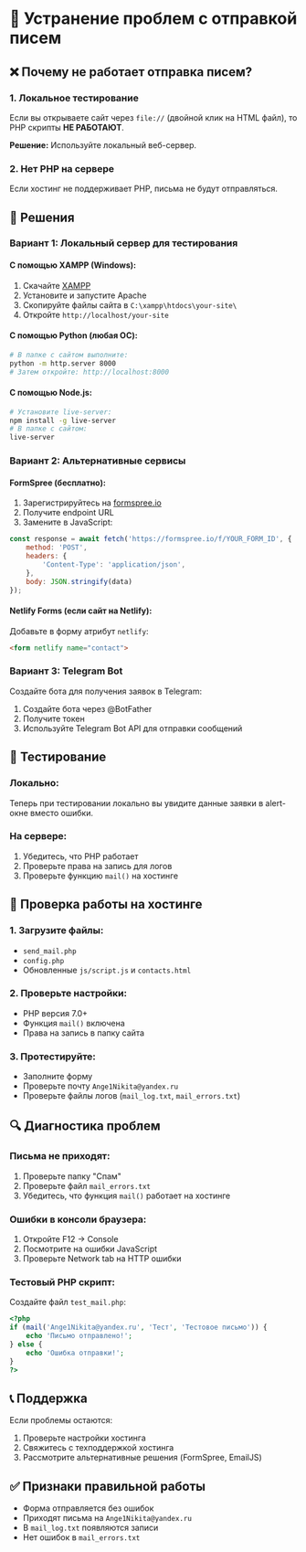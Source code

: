 # 🚨 Устранение проблем с отправкой писем

## ❌ Почему не работает отправка писем?

### 1. **Локальное тестирование**
Если вы открываете сайт через `file://` (двойной клик на HTML файл), то PHP скрипты **НЕ РАБОТАЮТ**.

**Решение:** Используйте локальный веб-сервер.

### 2. **Нет PHP на сервере**
Если хостинг не поддерживает PHP, письма не будут отправляться.

## 🔧 Решения

### **Вариант 1: Локальный сервер для тестирования**

#### С помощью XAMPP (Windows):
1. Скачайте [XAMPP](https://www.apachefriends.org/)
2. Установите и запустите Apache
3. Скопируйте файлы сайта в `C:\xampp\htdocs\your-site\`
4. Откройте `http://localhost/your-site`

#### С помощью Python (любая ОС):
```bash
# В папке с сайтом выполните:
python -m http.server 8000
# Затем откройте: http://localhost:8000
```

#### С помощью Node.js:
```bash
# Установите live-server:
npm install -g live-server
# В папке с сайтом:
live-server
```

### **Вариант 2: Альтернативные сервисы**

#### FormSpree (бесплатно):
1. Зарегистрируйтесь на [formspree.io](https://formspree.io/)
2. Получите endpoint URL
3. Замените в JavaScript:
```javascript
const response = await fetch('https://formspree.io/f/YOUR_FORM_ID', {
    method: 'POST',
    headers: {
        'Content-Type': 'application/json',
    },
    body: JSON.stringify(data)
});
```

#### Netlify Forms (если сайт на Netlify):
Добавьте в форму атрибут `netlify`:
```html
<form netlify name="contact">
```

### **Вариант 3: Telegram Bot**
Создайте бота для получения заявок в Telegram:
1. Создайте бота через @BotFather
2. Получите токен
3. Используйте Telegram Bot API для отправки сообщений

## 🧪 Тестирование

### **Локально:**
Теперь при тестировании локально вы увидите данные заявки в alert-окне вместо ошибки.

### **На сервере:**
1. Убедитесь, что PHP работает
2. Проверьте права на запись для логов
3. Проверьте функцию `mail()` на хостинге

## 📧 Проверка работы на хостинге

### 1. **Загрузите файлы:**
- `send_mail.php`
- `config.php`
- Обновленные `js/script.js` и `contacts.html`

### 2. **Проверьте настройки:**
- PHP версия 7.0+
- Функция `mail()` включена
- Права на запись в папку сайта

### 3. **Протестируйте:**
- Заполните форму
- Проверьте почту `Ange1Nikita@yandex.ru`
- Проверьте файлы логов (`mail_log.txt`, `mail_errors.txt`)

## 🔍 Диагностика проблем

### **Письма не приходят:**
1. Проверьте папку "Спам"
2. Проверьте файл `mail_errors.txt`
3. Убедитесь, что функция `mail()` работает на хостинге

### **Ошибки в консоли браузера:**
1. Откройте F12 → Console
2. Посмотрите на ошибки JavaScript
3. Проверьте Network tab на HTTP ошибки

### **Тестовый PHP скрипт:**
Создайте файл `test_mail.php`:
```php
<?php
if (mail('Ange1Nikita@yandex.ru', 'Тест', 'Тестовое письмо')) {
    echo 'Письмо отправлено!';
} else {
    echo 'Ошибка отправки!';
}
?>
```

## 📞 Поддержка

Если проблемы остаются:
1. Проверьте настройки хостинга
2. Свяжитесь с техподдержкой хостинга
3. Рассмотрите альтернативные решения (FormSpree, EmailJS)

## ✅ Признаки правильной работы

- Форма отправляется без ошибок
- Приходят письма на `Ange1Nikita@yandex.ru`
- В `mail_log.txt` появляются записи
- Нет ошибок в `mail_errors.txt`
